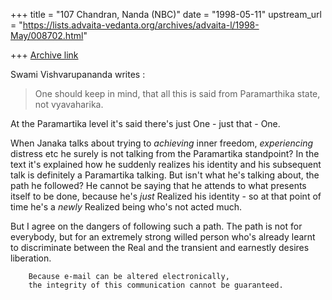 +++
title = "107 Chandran, Nanda (NBC)"
date = "1998-05-11"
upstream_url = "https://lists.advaita-vedanta.org/archives/advaita-l/1998-May/008702.html"

+++
[Archive link](https://lists.advaita-vedanta.org/archives/advaita-l/1998-May/008702.html)

Swami Vishvarupananda writes :
>One should keep in mind, that all this is said from Paramarthika state,
not
>vyavaharika.

At the Paramartika level it's said there's just One - just that - One.

When Janaka talks about trying to *achieving* inner freedom,
*experiencing* distress etc he surely is not talking from the
Paramartika standpoint? In the text it's explained how he suddenly
realizes his identity and his subsequent talk is definitely a
Paramartika talking. But isn't what he's talking about, the path he
followed? He cannot be saying that he attends to what presents itself to
be done, because he's *just* Realized his identity - so at that point of
time he's a *newly* Realized being who's not acted much.

But I agree on the dangers of following such a path. The path is not for
everybody, but for an extremely strong willed person who's already
learnt to discriminate between the Real and the transient and earnestly
desires liberation.

        Because e-mail can be altered electronically,
        the integrity of this communication cannot be guaranteed.

